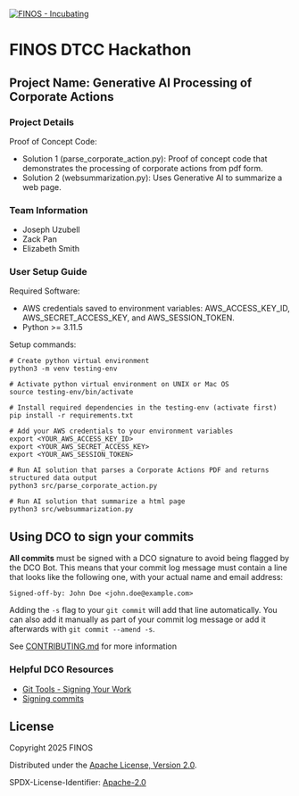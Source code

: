 [![FINOS - Incubating](https://cdn.jsdelivr.net/gh/finos/contrib-toolbox@master/images/badge-incubating.svg)](https://finosfoundation.atlassian.net/wiki/display/FINOS/Incubating)

# FINOS DTCC Hackathon 


## Project Name: Generative AI Processing of Corporate Actions


### Project Details
Proof of Concept Code:
- Solution 1 (parse_corporate_action.py): Proof of concept code that demonstrates the processing of corporate actions from pdf form.
- Solution 2 (websummarization.py): Uses Generative AI to summarize a web page.


### Team Information
- Joseph Uzubell
- Zack Pan
- Elizabeth Smith

### User Setup Guide
Required Software:
- AWS credentials saved to environment variables: AWS_ACCESS_KEY_ID, AWS_SECRET_ACCESS_KEY, and AWS_SESSION_TOKEN.
- Python >= 3.11.5

Setup commands:
```
# Create python virtual environment
python3 -m venv testing-env
```
```
# Activate python virtual environment on UNIX or Mac OS
source testing-env/bin/activate
```
```
# Install required dependencies in the testing-env (activate first)
pip install -r requirements.txt
```
```
# Add your AWS credentials to your environment variables
export <YOUR_AWS_ACCESS_KEY_ID>
export <YOUR_AWS_SECRET_ACCESS_KEY>
export <YOUR_AWS_SESSION_TOKEN>
```
```
# Run AI solution that parses a Corporate Actions PDF and returns structured data output
python3 src/parse_corporate_action.py
```
```
# Run AI solution that summarize a html page
python3 src/websummarization.py
```


## Using DCO to sign your commits

**All commits** must be signed with a DCO signature to avoid being flagged by the DCO Bot. This means that your commit log message must contain a line that looks like the following one, with your actual name and email address:

```
Signed-off-by: John Doe <john.doe@example.com>
```

Adding the `-s` flag to your `git commit` will add that line automatically. You can also add it manually as part of your commit log message or add it afterwards with `git commit --amend -s`.

See [CONTRIBUTING.md](./.github/CONTRIBUTING.md) for more information

### Helpful DCO Resources
- [Git Tools - Signing Your Work](https://git-scm.com/book/en/v2/Git-Tools-Signing-Your-Work)
- [Signing commits
](https://docs.github.com/en/github/authenticating-to-github/signing-commits)


## License

Copyright 2025 FINOS

Distributed under the [Apache License, Version 2.0](http://www.apache.org/licenses/LICENSE-2.0).

SPDX-License-Identifier: [Apache-2.0](https://spdx.org/licenses/Apache-2.0)








